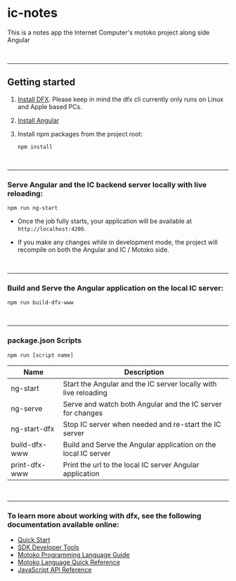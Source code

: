 # ic-notes
This is a notes app the Internet Computer's motoko project along side Angular

&nbsp;

---


## Getting started

1. [Install DFX](https://sdk.dfinity.org/docs/quickstart/local-quickstart.html). Please keep in mind the dfx cli currently only runs on Linux and Apple based PCs.
1. [Install Angular](https://angular.io/guide/setup-local)
1. Install npm packages from the project root: 

    `npm install`

&nbsp;

---
### Serve Angular and the IC backend server locally with live reloading:
    
    npm run ng-start
    
- Once the job fully starts, your application will be available at `http://localhost:4200`.

- If you make any changes while in development mode, the project will recompile on both the Angular and IC / Motoko side.
    
&nbsp;

---
### Build and Serve the Angular application on the local IC server:

    npm run build-dfx-www

&nbsp;

---

### package.json Scripts
    npm run [script name]
| Name | Description |
| ----------- | ----------- |
| ng-start | Start the Angular and the IC server locally with live reloading |
| ng-serve | Serve and watch both Angular and the IC server for changes |
| ng-start-dfx | Stop IC server when needed and re-start the IC server |
| build-dfx-www | Build and Serve the Angular application on the local IC server
| print-dfx-www | Print the url to the local IC server Angular application
&nbsp;

---

### To learn more about working with dfx, see the following documentation available online:

- [Quick Start](https://sdk.dfinity.org/docs/quickstart/quickstart-intro.html)
- [SDK Developer Tools](https://sdk.dfinity.org/docs/developers-guide/sdk-guide.html)
- [Motoko Programming Language Guide](https://sdk.dfinity.org/docs/language-guide/motoko.html)
- [Motoko Language Quick Reference](https://sdk.dfinity.org/docs/language-guide/language-manual.html)
- [JavaScript API Reference](https://erxue-5aaaa-aaaab-qaagq-cai.raw.ic0.app)

